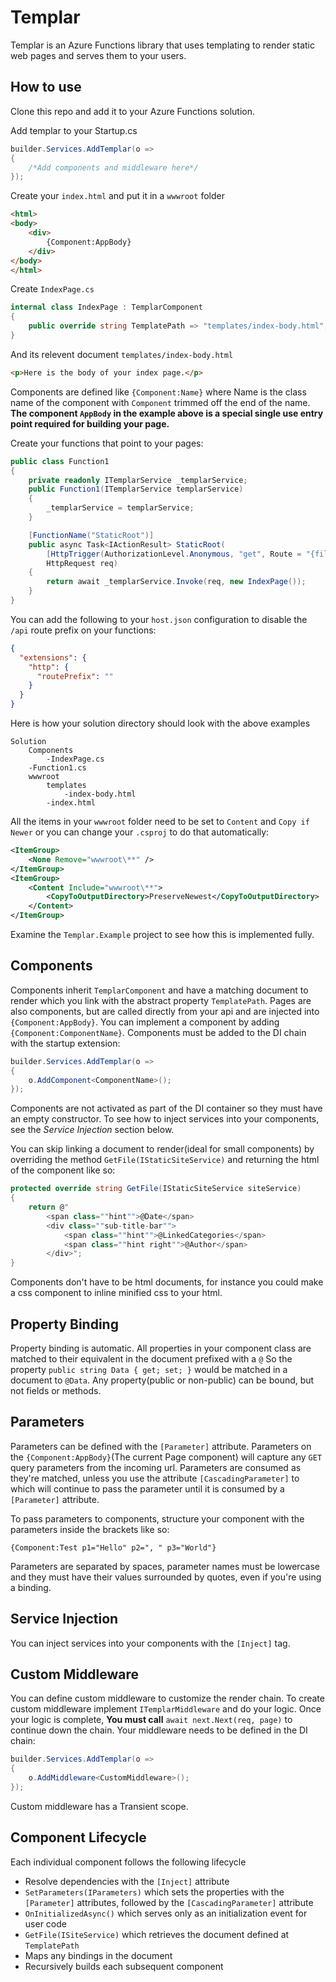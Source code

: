 # Templar
Templar is an Azure Functions library that uses templating to render static web pages and serves them to your users.

## How to use
Clone this repo and add it to your Azure Functions solution.

Add templar to your Startup.cs
```csharp
builder.Services.AddTemplar(o =>
{
    /*Add components and middleware here*/
});
```
Create your `index.html` and put it in a `wwwroot` folder
```html
<html>
<body>
    <div>
        {Component:AppBody}
    </div>
</body>
</html>
```
Create `IndexPage.cs`
```csharp
internal class IndexPage : TemplarComponent
{
    public override string TemplatePath => "templates/index-body.html";
}
```
And its relevent document `templates/index-body.html`
```html
<p>Here is the body of your index page.</p>
```
Components are defined like `{Component:Name}` where Name is the class name of the component with `Component` trimmed off the end of the name. 
**The component `AppBody` in the example above is a special single use entry point required for building your page.**

Create your functions that point to your pages:
```csharp
public class Function1
{
    private readonly ITemplarService _templarService;
    public Function1(ITemplarService templarService)
    {
        _templarService = templarService;
    }

    [FunctionName("StaticRoot")]
    public async Task<IActionResult> StaticRoot(
        [HttpTrigger(AuthorizationLevel.Anonymous, "get", Route = "{file?}")]
        HttpRequest req)
    {
        return await _templarService.Invoke(req, new IndexPage());
    }
}
```

You can add the following to your `host.json` configuration to disable the `/api` route prefix on your functions:
```json
{
  "extensions": {
    "http": {
      "routePrefix": ""
    }
  }
}
```

Here is how your solution directory should look with the above examples
```
Solution
    Components
        -IndexPage.cs
    -Function1.cs
    wwwroot
        templates
            -index-body.html
        -index.html
```

All the items in your `wwwroot` folder need to be set to `Content` and `Copy if Newer` or you can change your `.csproj` to do that 
automatically:
```xml
<ItemGroup>
    <None Remove="wwwroot\**" />
</ItemGroup>
<ItemGroup>
    <Content Include="wwwroot\**">
        <CopyToOutputDirectory>PreserveNewest</CopyToOutputDirectory>
    </Content>
</ItemGroup>
```

Examine the `Templar.Example` project to see how this is implemented fully.

## Components
Components inherit `TemplarComponent` and have a matching document to render which you link with the abstract property `TemplatePath`. 
Pages are also components, but are called directly from your api and are injected into `{Component:AppBody}`. 
You can implement a component by adding `{Component:ComponentName}`. Components must be added to the DI chain with the 
startup extension:
```csharp
builder.Services.AddTemplar(o => 
{
    o.AddComponent<ComponentName>();
});
```
Components are not activated as part of the DI container so they must have an empty constructor. To see how to inject services 
into your components, see the *Service Injection* section below.

You can skip linking a document to render(ideal for small components) by overriding the method `GetFile(IStaticSiteService)` and 
returning the html of the component like so:
```csharp
protected override string GetFile(IStaticSiteService siteService)
{
    return @"
        <span class=""hint"">@Date</span>
        <div class=""sub-title-bar"">
            <span class=""hint"">@LinkedCategories</span>
            <span class=""hint right"">@Author</span>
        </div>";
}
```

Components don't have to be html documents, for instance you could make a css component to inline minified css to your html. 

## Property Binding
Property binding is automatic. All properties in your component class are matched to their equivalent in the document prefixed with a `@` 
So the property `public string Data { get; set; }` would be matched in a document to `@Data`. Any property(public or non-public) can 
be bound, but not fields or methods.

## Parameters
Parameters can be defined with the `[Parameter]` attribute. Parameters on the `{Component:AppBody}`(The current Page component) 
will capture any `GET` query parameters from the incoming url. 
Parameters are consumed as they're matched, unless you use the attribute `[CascadingParameter]` to which will 
continue to pass the parameter until it is consumed by a `[Parameter]` attribute.

To pass parameters to components, structure your component with the parameters inside the brackets like so:
```
{Component:Test p1="Hello" p2=", " p3="World"}
```
Parameters are separated by spaces, parameter names must be lowercase and they must have their values surrounded by quotes, 
even if you're using a binding.

## Service Injection
You can inject services into your components with the `[Inject]` tag.

## Custom Middleware
You can define custom middleware to customize the render chain. To create custom middleware implement `ITemplarMiddleware` and 
do your logic. Once your logic is complete, **You must call** `await next.Next(req, page)` to continue down the chain. 
Your middleware needs to be defined in the DI chain:
```csharp
builder.Services.AddTemplar(o => 
{
    o.AddMiddleware<CustomMiddleware>();
});
```
Custom middleware has a Transient scope.

## Component Lifecycle
Each individual component follows the following lifecycle
* Resolve dependencies with the `[Inject]` attribute
* `SetParameters(IParameters)` which sets the properties with the `[Parameter]` attributes, followed by the `[CascadingParameter]` attribute
* `OnInitializedAsync()` which serves only as an initialization event for user code
* `GetFile(ISiteService)` which retrieves the document defined at `TemplatePath`
* Maps any bindings in the document
* Recursively builds each subsequent component